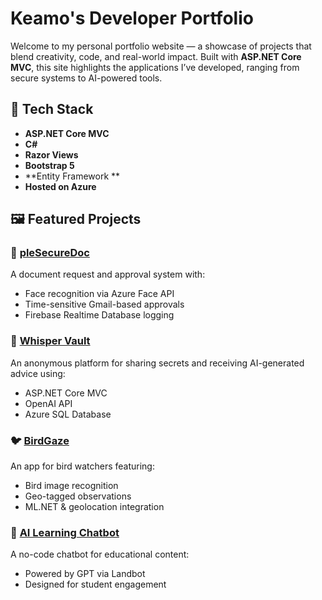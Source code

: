 # Keamo's Developer Portfolio

Welcome to my personal portfolio website — a showcase of projects that blend creativity, code, and real-world impact. Built with **ASP.NET Core MVC**, this site highlights the applications I’ve developed, ranging from secure systems to AI-powered tools.



## 🧰 Tech Stack

- **ASP.NET Core MVC**
- **C#**
- **Razor Views**
- **Bootstrap 5**
- **Entity Framework **
- **Hosted on Azure**

## 🖼️ Featured Projects

### 🔐 [pleSecureDoc](https://github.com/Keamo0713/pleSecureDoc)
A document request and approval system with:
- Face recognition via Azure Face API
- Time-sensitive Gmail-based approvals
- Firebase Realtime Database logging

### 🧠 [Whisper Vault](https://github.com/Keamo0713/WhisperAPI)
An anonymous platform for sharing secrets and receiving AI-generated advice using:
- ASP.NET Core MVC
- OpenAI API
- Azure SQL Database

### 🐦 [BirdGaze](https://github.com/Keamo0713/BirdGaze)
An app for bird watchers featuring:
- Bird image recognition
- Geo-tagged observations
- ML.NET & geolocation integration

### 🤖 [AI Learning Chatbot](https://github.com/Keamo0713/AI-Learning-Chatbot)
A no-code chatbot for educational content:
- Powered by GPT via Landbot
- Designed for student engagement
